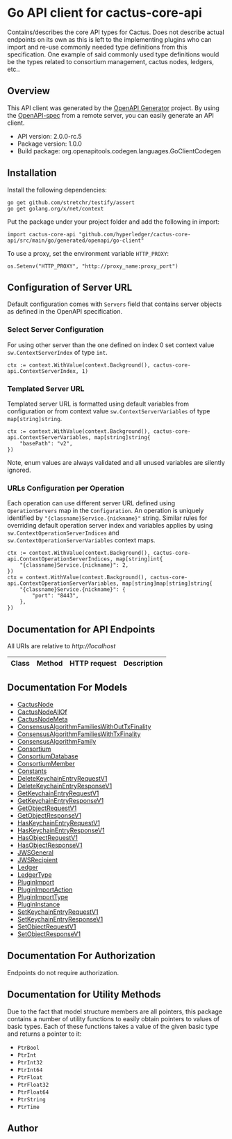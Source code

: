 # Go API client for cactus-core-api

Contains/describes the core API types for Cactus. Does not describe actual endpoints on its own as this is left to the implementing plugins who can import and re-use commonly needed type definitions from this specification. One example of said commonly used type definitions would be the types related to consortium management, cactus nodes, ledgers, etc..

## Overview
This API client was generated by the [OpenAPI Generator](https://openapi-generator.tech) project.  By using the [OpenAPI-spec](https://www.openapis.org/) from a remote server, you can easily generate an API client.

- API version: 2.0.0-rc.5
- Package version: 1.0.0
- Build package: org.openapitools.codegen.languages.GoClientCodegen

## Installation

Install the following dependencies:

```shell
go get github.com/stretchr/testify/assert
go get golang.org/x/net/context
```

Put the package under your project folder and add the following in import:

```golang
import cactus-core-api "github.com/hyperledger/cactus-core-api/src/main/go/generated/openapi/go-client"
```

To use a proxy, set the environment variable `HTTP_PROXY`:

```golang
os.Setenv("HTTP_PROXY", "http://proxy_name:proxy_port")
```

## Configuration of Server URL

Default configuration comes with `Servers` field that contains server objects as defined in the OpenAPI specification.

### Select Server Configuration

For using other server than the one defined on index 0 set context value `sw.ContextServerIndex` of type `int`.

```golang
ctx := context.WithValue(context.Background(), cactus-core-api.ContextServerIndex, 1)
```

### Templated Server URL

Templated server URL is formatted using default variables from configuration or from context value `sw.ContextServerVariables` of type `map[string]string`.

```golang
ctx := context.WithValue(context.Background(), cactus-core-api.ContextServerVariables, map[string]string{
	"basePath": "v2",
})
```

Note, enum values are always validated and all unused variables are silently ignored.

### URLs Configuration per Operation

Each operation can use different server URL defined using `OperationServers` map in the `Configuration`.
An operation is uniquely identified by `"{classname}Service.{nickname}"` string.
Similar rules for overriding default operation server index and variables applies by using `sw.ContextOperationServerIndices` and `sw.ContextOperationServerVariables` context maps.

```golang
ctx := context.WithValue(context.Background(), cactus-core-api.ContextOperationServerIndices, map[string]int{
	"{classname}Service.{nickname}": 2,
})
ctx = context.WithValue(context.Background(), cactus-core-api.ContextOperationServerVariables, map[string]map[string]string{
	"{classname}Service.{nickname}": {
		"port": "8443",
	},
})
```

## Documentation for API Endpoints

All URIs are relative to *http://localhost*

Class | Method | HTTP request | Description
------------ | ------------- | ------------- | -------------


## Documentation For Models

 - [CactusNode](docs/CactusNode.md)
 - [CactusNodeAllOf](docs/CactusNodeAllOf.md)
 - [CactusNodeMeta](docs/CactusNodeMeta.md)
 - [ConsensusAlgorithmFamiliesWithOutTxFinality](docs/ConsensusAlgorithmFamiliesWithOutTxFinality.md)
 - [ConsensusAlgorithmFamiliesWithTxFinality](docs/ConsensusAlgorithmFamiliesWithTxFinality.md)
 - [ConsensusAlgorithmFamily](docs/ConsensusAlgorithmFamily.md)
 - [Consortium](docs/Consortium.md)
 - [ConsortiumDatabase](docs/ConsortiumDatabase.md)
 - [ConsortiumMember](docs/ConsortiumMember.md)
 - [Constants](docs/Constants.md)
 - [DeleteKeychainEntryRequestV1](docs/DeleteKeychainEntryRequestV1.md)
 - [DeleteKeychainEntryResponseV1](docs/DeleteKeychainEntryResponseV1.md)
 - [GetKeychainEntryRequestV1](docs/GetKeychainEntryRequestV1.md)
 - [GetKeychainEntryResponseV1](docs/GetKeychainEntryResponseV1.md)
 - [GetObjectRequestV1](docs/GetObjectRequestV1.md)
 - [GetObjectResponseV1](docs/GetObjectResponseV1.md)
 - [HasKeychainEntryRequestV1](docs/HasKeychainEntryRequestV1.md)
 - [HasKeychainEntryResponseV1](docs/HasKeychainEntryResponseV1.md)
 - [HasObjectRequestV1](docs/HasObjectRequestV1.md)
 - [HasObjectResponseV1](docs/HasObjectResponseV1.md)
 - [JWSGeneral](docs/JWSGeneral.md)
 - [JWSRecipient](docs/JWSRecipient.md)
 - [Ledger](docs/Ledger.md)
 - [LedgerType](docs/LedgerType.md)
 - [PluginImport](docs/PluginImport.md)
 - [PluginImportAction](docs/PluginImportAction.md)
 - [PluginImportType](docs/PluginImportType.md)
 - [PluginInstance](docs/PluginInstance.md)
 - [SetKeychainEntryRequestV1](docs/SetKeychainEntryRequestV1.md)
 - [SetKeychainEntryResponseV1](docs/SetKeychainEntryResponseV1.md)
 - [SetObjectRequestV1](docs/SetObjectRequestV1.md)
 - [SetObjectResponseV1](docs/SetObjectResponseV1.md)


## Documentation For Authorization

Endpoints do not require authorization.


## Documentation for Utility Methods

Due to the fact that model structure members are all pointers, this package contains
a number of utility functions to easily obtain pointers to values of basic types.
Each of these functions takes a value of the given basic type and returns a pointer to it:

* `PtrBool`
* `PtrInt`
* `PtrInt32`
* `PtrInt64`
* `PtrFloat`
* `PtrFloat32`
* `PtrFloat64`
* `PtrString`
* `PtrTime`

## Author


